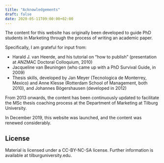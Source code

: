 ```yaml
---
title: "Acknowledgements"
draft: false
date: 2020-05-11T09:00:00+02:00
---
```


The content for this website has originally been developed
to guide PhD students in Marketing through the process of writing an academic paper.

Specifically, I am grateful for input from:

* Harald J. van Heerde, and his tutorial on “how to publish” (presentation at ANZMAC
Doctoral Colloquium, 2010)
* Jacqueline van Beuningen (who came up with a PhD Survival Guide, in 2009)
* Thesis skills, developed by Jan Meyer (Tecnologica de Monterrey, Mexico) and Anne
Klesse (Rotterdam School of Management, both 2010), and Johannes Bögershausen (developed in 2012)

From 2013 onwards, the content has been continuously updated to
facilitate the MSc thesis coaching process at the Department
of Marketing at Tilburg University.

In December 2019, this website was launched, and the content was renewed considerably.

## License

Material is licensed under a CC-BY-NC-SA license. Further information is available at tilburguniversity.edu.
